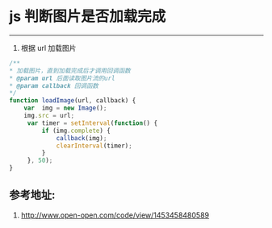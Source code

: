 # js 判断图片是否加载完成

---


1. 根据 url 加载图片



```js
/**
* 加载图片，直到加载完成后才调用回调函数
* @param url 后面读取图片流的url
* @param callback 回调函数
*/
function loadImage(url, callback) {
    var  img = new Image();
    img.src = url;
     var timer = setInterval(function() {
         if (img.complete) {
             callback(img);
             clearInterval(timer);
         }
     }, 50);
}
```

## 参考地址:

1. http://www.open-open.com/code/view/1453458480589
